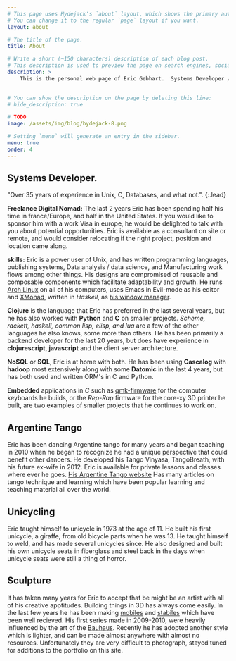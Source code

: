 ```yaml
---
# This page uses Hydejack's `about` layout, which shows the primary author's picture and about text at the top.
# You can change it to the regular `page` layout if you want.
layout: about

# The title of the page.
title: About

# Write a short (~150 characters) description of each blog post.
# This description is used to preview the page on search engines, social media, etc.
description: >
    This is the personal web page of Eric Gebhart.  Systems Developer / Architect, teacher of Argentine tango, 3D design and printing, sculpture, cyclist, unicyclist, language learner and student of the world.
    

# You can show the description on the page by deleting this line:
# hide_description: true

# TODO
image: /assets/img/blog/hydejack-8.png

# Setting `menu` will generate an entry in the sidebar.
menu: true
order: 4
---
```


## Systems Developer.

"Over 35 years of experience in Unix, C, Databases, and what not.".
{:.lead}

<!-- ![Screenshot](assets/img/blog/hydejack-8.png){:.lead} -->
<!-- Hydejack's cover page on a variety of screens. -->
<!-- {:.figure} -->

**Freelance Digital Nomad:** The last 2 years Eric has been spending half
his time in france/Europe, and half in the United States. If you would
like to sponsor him with a work Visa in europe, he would be delighted
to talk with you about potential opportunities. Eric is available as a
consultant on site or remote, and would consider relocating if the right
project, position and location came along.

**skills:** Eric is a power user of Unix, and has written programming languages, 
publishing systems, Data analysis / data science, and Manufacturing work flows among other things.
His designs are compromised of reusable and composable components which facilitate adaptability 
and growth. He runs [Arch Linux](https://archlinux.org) on all of his
computers, uses Emacs in Evil-mode as his editor and [XMonad](https://xmonad.org), written in
_Haskell_, as [his window manager](https://github.com/EricGebhart/xmonad-setup).

**Clojure** is the language that Eric has preferred in the last several years, but he has also
worked with **Python** and **C** on smaller projects. *Scheme, rackett, haskell,
common lisp, elisp, and lua* are a few of the other languages he also
knows, some more than others. He has been primarily a backend developer
for the last 20 years, but does have experience in **clojurescript**, **javascript** and the client
server architecture.

**NoSQL** or **SQL**, Eric is at home with both.  He has been using **Cascalog** with **hadoop** most 
extensively along with some **Datomic** in the last 4 years, but has both used and written ORM's in C 
and Python.

**Embedded** applications in *C* such as [qmk-firmware](https://github.com/qmk/qmk_firmware) 
for the computer keyboards he builds, or the _Rep-Rap_ firmware for the core-xy 3D printer he built, 
are two examples of smaller projects that he continues to work on. 


## Argentine Tango

Eric has been dancing Argentine tango for many years and began teaching in
2010 when he began to recognize he had a unique perspective that could
benefit other dancers. He developed his Tango Vinyasa, TangoBreath,
with his future ex-wife in 2012.  Eric is available for private lessons
and classes where ever he goes. [His Argentine Tango website](http://tangobreath.com)
Has many articles on tango technique and learning which have been popular learning and
teaching material all over the world.

## Unicycling

Eric taught himself to unicycle in 1973 at the age of 11. He built his
first unicycle, a giraffe, from old bicycle parts when he was 13. He
taught himself to weld, and has made several unicycles since. He also
designed and built his own unicycle seats in fiberglass and steel back
in the days when unicycle seats were still a thing of horror.

## Sculpture

It has taken many years for Eric to accept that be might be an
artist with all of his creative apptitudes.  Building things
in 3D has always come easily. In the last few years he has
been making [mobiles](https://en.wikipedia.org/wiki/Mobile_) and
[stabiles](https://en.wikipedia.org/wiki/Alexander_Calder) which have
been well recieved. His first series
made in 2009-2010, were heavily influenced by the art of the 
[Bauhaus](https://en.wikipedia.org/wiki/Bauhaus).  Recently he has adopted another style
which is lighter, and can be made almost anywhere with almost no resources.
Unfortunately they are very difficult to photograph, stayed tuned for additions to the
portfolio on this site.


<!-- a *blog* that is suitable for both prose and technical documentation, a *portfolio* to showcase your projects, and a beautiful *resume* template that looks amazing on the web and in print. -->

<!-- > Your presence on the web — A [blog], a [portfolio], and a [resume]. -->
<!-- {:.lead} -->


<!-- [**Download Free**][kit] -->
<!-- -- or -- -->
<!-- [**Buy PRO**][buy] -->


<!-- ### A Free Blogging Theme -->
<!-- **Hydejack** started out as a free blogging theme for Jekyll — and continues to be so. -->

<!--posts-->


<!-- ### An Impressive Portfolio -->
<!-- A portfolio that's guaranteed to be impressive — no matter what you put into it. -->

<!--projects-->


<!-- ### A Printable Resume -->
<!-- Get a resume that's consistent across the board — whether it's on the web, mobile, print, or [PDF](assets/Resume.pdf). -->

<!-- ![Resume PDF](assets/img/blog/resume.png){: data-width="1867" data-height="1389"} -->
<!-- Front and center page of a print resume generated by Hydejack. -->
<!-- {:.figure} -->


<!-- ### Just Markup -->
<!-- **Hydejack** boasts a plethora of modern JavaScript, but make no mistake: It's still a plain old *web page* at its core. It works without JavaScript, and you can even view it in a text-based browser like `w3m`: -->

<!-- ![w3m Screenshot](assets/img/blog/w3m.png){:data-width="1920" data-height="1260"} -->
<!-- The Hydejack blog, as seen by the text browser `w3m`. -->
<!-- {:.figure} -->


<!-- ### Syntax Highlighting -->
<!-- **Hydejack** features syntax highlighting, powered by [Rouge]. -->

<!-- ```js -->
<!-- document.getElementsByTagName("hy-push-state")[0].addEventListener("hy-push-state-load", function() { -->
<!--   // <your init code> -->
<!-- }); -->
<!-- ``` -->


<!-- ### Beautiful Math -->
<!-- They say math is beautiful — and with **Hydejack**'s [math support][latex] it's also guaranteed to *look* beautiful. -->

<!-- ![Math Screenshot](assets/img/blog/example-content-iii.jpg){:data-width="1060" data-height="596"} -->
<!-- Hydejack uses KaTeX to efficiently render math. -->
<!-- {:.figure} -->

<!-- $$ -->
<!-- \begin{aligned} -->
<!--   \phi(x,y) &= \phi \left(\sum_{i=1}^n x_ie_i, \sum_{j=1}^n y_je_j \right) \\[2em] -->
<!--             &= \sum_{i=1}^n \sum_{j=1}^n x_i y_j \phi(e_i, e_j)            \\[2em] -->
<!--             &= (x_1, \ldots, x_n) -->
<!--                \left(\begin{array}{ccc} -->
<!--                  \phi(e_1, e_1)  & \cdots & \phi(e_1, e_n) \\ -->
<!--                  \vdots          & \ddots & \vdots         \\ -->
<!--                  \phi(e_n, e_1)  & \cdots & \phi(e_n, e_n) -->
<!--                \end{array}\right) -->
<!--                \left(\begin{array}{c} -->
<!--                  y_1    \\ -->
<!--                  \vdots \\ -->
<!--                  y_n -->
<!--                \end{array}\right) -->
<!-- \end{aligned} -->
<!-- $$ -->


<!-- ### Build an Audience -->
<!-- The PRO version has built-in support for customizable [Tinyletter] newsletter subscription boxes. -->

<!-- If you are using a different service like MailChimp, you can build a custom newsletter subscription box using [Custom Forms][forms]. -->


<!-- ### A Personal Site That Belongs to You -->
<!-- **Hydejack** is 100% built on Open Source software, and is Open Source itself, save for parts of the PRO version. The PRO version is a one-time payment that gives you the right to use it forever. -->


<!-- ### Features -->
<!-- An incomplete list of features included in all versions of **Hydejack**: -->

<!-- * Full in-app page loading, powered by [hy-push-state]{:.external} -->
<!-- * Customizable sidebar and touch-enabled drawer menu, powered by [hy-drawer]{:.external} -->
<!-- * Lazy image loading with cancellation and placeholder, powered by [hy-img]{:.external} -->
<!-- * Advanced FLIP animations, inspired by Material Design -->
<!-- * 99/100 [Google PageSpeed Score][gpss][^2] -->
<!-- * [Syntax highlighting](#syntax-highlighting), powered by [Rouge] -->
<!-- * [LaTeX math blocks][latex], powered by [KaTeX] -->
<!-- * Change the wording of built-in strings and possibly translate in other languages -->
<!-- * Support for categories and tags -->
<!-- * Built-in icons for many social networks -->
<!-- * Simple and semantic HTML -->
<!-- * Structured Data for core entities -->
<!-- * Author section below each article and support for multiple authors -->
<!-- * Google Analytics and Google Fonts support -->
<!-- * Disqus comments -->


<!-- ### Download -->
<!-- There are two versions of **Hydejack**: The *free version* includes basic blogging functionality, as did previous versions of the theme. -->
<!-- The *PRO version* includes additional features for professionals: -->
<!-- A [portfolio], a [resume] layout, and a [welcome] page to highlight your favorite projects and posts. -->

<!-- This table below shows what's included in each version: -->

<!-- |                        | Free           | PRO      | -->
<!-- |:-----------------------|:--------------:|:--------:| -->
<!-- | Blog                   | &#x2714;       | &#x2714; | -->
<!-- | [Features]             | &#x2714;       | &#x2714; | -->
<!-- | [Portfolio]            |                | &#x2714; | -->
<!-- | [Resume]               |                | &#x2714; | -->
<!-- | [Welcome]              |                | &#x2714; | -->
<!-- | [Newsletter Box][news] |                | &#x2714; | -->
<!-- | [Custom Forms][forms]  |                | &#x2714; | -->
<!-- | Dark Mode              |                | &#x2714; | -->
<!-- | Cookie Banner          |                | &#x2714; | -->
<!-- | Offline Support        |                | &#x2714; | -->
<!-- | No Hydejack Branding   |                | &#x2714; | -->
<!-- | License                | [GPL-3.0][lic] | [PRO]    | -->
<!-- | Source                 | [GitHub][src]  | Included | -->
<!-- | Support[^1]            | No             | No       | -->
<!-- | Price                  | Free           | $59      | -->
<!-- | | [**Download**][kit] | [**Buy PRO**][buy] | -->
<!-- {:.stretch-table.dl-table} -->

<!-- [^1]: You MAY open an issue on GitHub, but no response and/or fix is guaranteed. -->
<!--       You understand that using Jekyll requires technical know-how and is not comparable to Wordpress in terms of ease of use. Please use the free version to confirm that Hydejack works for you. For details, see the [PRO] license. -->

<!-- [^2]: Actual page load speed depends on your hosting provider, resolution of embedded images and usage of 3rd party plugins. -->

<!-- [blog]: https://hydejack.com/blog/ -->
<!-- [portfolio]: https://hydejack.com/projects/ -->
<!-- [resume]: https://hydejack.com/resume/ -->
<!-- [download]: https://hydejack.com/download/ -->
<!-- [welcome]: https://hydejack.com/ -->
<!-- [forms]: https://hydejack.com/forms-by-example/ -->

<!-- [features]: #features -->
<!-- [news]: #build-an-audience -->
<!-- [syntax]: #syntax-highlighting -->
<!-- [latex]: example/_posts/2018-06-01-example-content-iii.md#math -->

<!-- [lic]: https://hydejack.com/LICENSE/ -->
<!-- [pro]: https://hydejack.com/licenses/PRO/ -->
<!-- [docs]: https://hydejack.com/docs/ -->

<!-- [kit]: https://github.com/qwtel/hy-starter-kit/archive/master.zip -->
<!-- [src]: https://github.com/qwtel/hydejack -->
<!-- [gem]: https://rubygems.org/gems/jekyll-theme-hydejack -->
<!-- [buy]: https://app.simplegoods.co/i/NATYVLYT -->

<!-- [gpss]: https://developers.google.com/speed/pagespeed/insights/?url=https%3A%2F%2Fhydejack.com%2F -->
<!-- [hy-push-state]: https://qwtel.com/hy-push-state/ -->
<!-- [hy-drawer]: https://qwtel.com/hy-drawer/ -->
<!-- [hy-img]: https://qwtel.com/hy-img/ -->
<!-- [rouge]: http://rouge.jneen.net -->
<!-- [katex]: https://khan.github.io/KaTeX/ -->
<!-- [tinyletter]: https://tinyletter.com/ -->

<!-- *[FLIP]: First-Last-Invert-Play. A coding technique to achieve performant page transition animations. -->
